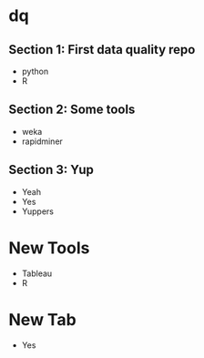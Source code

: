 # dq

## Section 1:  First data quality repo
- python
- R
## Section 2:  Some tools 
- weka
- rapidminer
## Section 3:  Yup
- Yeah
- Yes
- Yuppers

# New Tools
- Tableau 
- R

# New Tab
  - Yes
